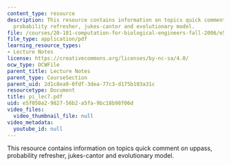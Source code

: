 ```yaml
---
content_type: resource
description: This resource contains information on topics quick comment on uppass,
  probability refresher, jukes-cantor and evolutionary model.
file: /courses/20-181-computation-for-biological-engineers-fall-2006/e5f050a2982756b2a5fa9bc18b98f06d_pi_lec7.pdf
file_type: application/pdf
learning_resource_types:
- Lecture Notes
license: https://creativecommons.org/licenses/by-nc-sa/4.0/
ocw_type: OCWFile
parent_title: Lecture Notes
parent_type: CourseSection
parent_uid: 2d1c8ea9-0fdf-3dea-77c3-d175b103a31c
resourcetype: Document
title: pi_lec7.pdf
uid: e5f050a2-9827-56b2-a5fa-9bc18b98f06d
video_files:
  video_thumbnail_file: null
video_metadata:
  youtube_id: null
---
```

This resource contains information on topics quick comment on uppass, probability refresher, jukes-cantor and evolutionary model.